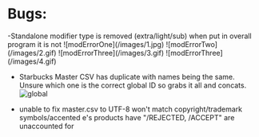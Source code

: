 <h1>Bugs: </h1>
-Standalone modifier type is removed (extra/light/sub)
when put in overall program it is not
![modErrorOne](/images/1.jpg)
![modErrorTwo](/images/2.gif)
![modErrorThree](/images/3.gif)
![modErrorThree](/images/4.gif)

- Starbucks Master CSV has duplicate with names being the same. Unsure which one is the correct global ID so grabs it all and concats.
![global](/images/global.gif)

- unable to fix master.csv to UTF-8
won't match copyright/trademark symbols/accented e's
products have "/REJECTED, /ACCEPT" are unaccounted for